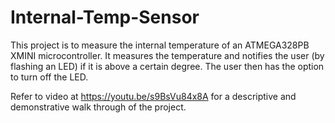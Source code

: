 # Internal-Temp-Sensor
This project is to measure the internal temperature of an ATMEGA328PB XMINI microcontroller. It measures the temperature and notifies the user (by flashing an LED) if it is above a certain degree. The user then has the option to turn off the LED.  

Refer to video at https://youtu.be/s9BsVu84x8A for a descriptive and demonstrative walk through of the project.
